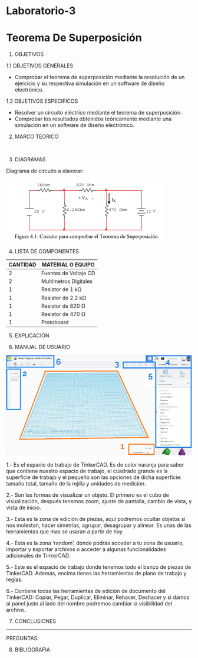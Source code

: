 # Laboratorio-3
# Teorema De Superposición
1. OBJETIVOS

1.1 OBJETIVOS GENERALES

* Comprobar el teorema de superposición mediante la resolución de un ejercicio y su respectiva simulación en un software de diseño electrónico.

1.2 OBJETIVOS ESPECIFICOS

* Resolver un circuito eléctrico mediante el teorema de superposición. 
* Comprobar   los   resultados   obtenidos   teóricamente   mediante   una   simulación   en   un software de diseño electrónico.

2. MARCO TEORICO

![]()

3. DIAGRAMAS

Diagrama de circuito a elavorar:

![](https://github.com/JosueCamp2020/Laboratorio-3/blob/main/Imagenes/CircuitoLab.png)

4. LISTA DE COMPONENTES

| CANTIDAD | MATERIAL O EQUIPO |
| ------------- | ------------- |
| 2 | Fuentes de Voltaje CD  |
| 2 | Multímetros Digitales |
| 1 | Resistor de 1 kΩ |
| 1 | Resistor de 2.2 kΩ |
| 1 | Resistor de 820 Ω  |
| 1 | Resistor de 470 Ω  |
| 1 | Protoboard  |

5. EXPLICACIÓN

6. MANUAL DE USUARIO

![](https://github.com/JosueCamp2020/Laboratorio-3/blob/main/Imagenes/Manual.jpg)

1.- Es el espacio de trabajo de TinkerCAD. Es de color naranja para saber que contiene nuestro espacio de trabajo, el cuadrado grande es la superficie de trabajo y el pequeño son las opciones de dicha superficie: tamaño total, tamaño de la rejilla y unidades de medición.

2.- Son las formas de visualizar un objeto. El primero es el cubo de visualización, después tenemos zoom, ajuste de pantalla, cambio de vista, y vista de inicio.

3.- Esta es la zona de edición de piezas, aquí podremos ocultar objetos si nos molestan, hacer simetrías, agrupar, desagrupar y alinear. Es unas de las herramientas que mas se usaran a partir de hoy.

4.- Esta es la zona ‘random’, donde podrás acceder a tu zona de usuario, importar y exportar archivos o acceder a algunas funcionalidades adicionales de TinkerCAD.

5.- Este es el espacio de trabajo donde tenemos todo el banco de piezas de TinkerCAD. Además, encima tienes las herramientas de plano de trabajo y reglas.

6.- Contiene todas las herramientas de edición de documento del TinkerCAD: Copiar, Pegar, Duplicar, Eliminar, Rehacer, Deshacer y si damos al panel justo al lado del nombre podremos cambiar la visibilidad del archivo.

7. CONCLUSIONES

--------------------------------------------------------------------------
PREGUNTAS:

8. BIBLIOGRAFIA

